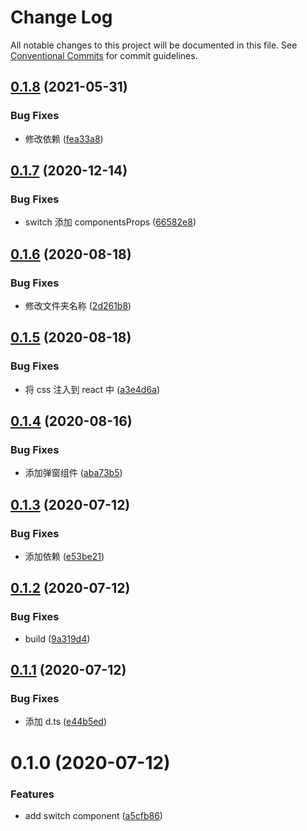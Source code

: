 # Change Log

All notable changes to this project will be documented in this file.
See [Conventional Commits](https://conventionalcommits.org) for commit guidelines.

## [0.1.8](https://github.com/nu-system/react/compare/@_nu/react-switch@0.1.7...@_nu/react-switch@0.1.8) (2021-05-31)

### Bug Fixes

- 修改依赖 ([fea33a8](https://github.com/nu-system/react/commit/fea33a894f078948acbab0fe80819eb555f68325))

## [0.1.7](https://github.com/nu-system/react/compare/@_nu/react-switch@0.1.6...@_nu/react-switch@0.1.7) (2020-12-14)

### Bug Fixes

- switch 添加 componentsProps ([66582e8](https://github.com/nu-system/react/commit/66582e8db328d267c7dfed14239f4f9378b9277f))

## [0.1.6](https://github.com/nu-system/react/compare/@_nu/react-switch@0.1.5...@_nu/react-switch@0.1.6) (2020-08-18)

### Bug Fixes

- 修改文件夹名称 ([2d261b8](https://github.com/nu-system/react/commit/2d261b8de2b5a977482733d58902c17dd51ae880))

## [0.1.5](https://github.com/nu-system/react/compare/@_nu/react-switch@0.1.4...@_nu/react-switch@0.1.5) (2020-08-18)

### Bug Fixes

- 将 css 注入到 react 中 ([a3e4d6a](https://github.com/nu-system/react/commit/a3e4d6a22d345e02f2580b53212f6c063176d8b1))

## [0.1.4](https://github.com/nu-system/react/compare/@_nu/react-switch@0.1.3...@_nu/react-switch@0.1.4) (2020-08-16)

### Bug Fixes

- 添加弹窗组件 ([aba73b5](https://github.com/nu-system/react/commit/aba73b5c562b2e1af9b5fb9f7b7b3f52e7756129))

## [0.1.3](https://github.com/nu-system/react/compare/@_nu/react-switch@0.1.2...@_nu/react-switch@0.1.3) (2020-07-12)

### Bug Fixes

- 添加依赖 ([e53be21](https://github.com/nu-system/react/commit/e53be210630e13e34ca69d097614d92121dcff54))

## [0.1.2](https://github.com/nu-system/react/compare/@_nu/react-switch@0.1.1...@_nu/react-switch@0.1.2) (2020-07-12)

### Bug Fixes

- build ([9a319d4](https://github.com/nu-system/react/commit/9a319d47d6c36cec100cc7a1c3d54b4864eb9ea8))

## [0.1.1](https://github.com/nu-system/react/compare/@_nu/react-switch@0.1.0...@_nu/react-switch@0.1.1) (2020-07-12)

### Bug Fixes

- 添加 d.ts ([e44b5ed](https://github.com/nu-system/react/commit/e44b5ed70e2dc6d90ffb75c8fbc31e126f6c40c6))

# 0.1.0 (2020-07-12)

### Features

- add switch component ([a5cfb86](https://github.com/nu-system/react/commit/a5cfb867890372a5e128819c2fa85d154a34d3e2))
